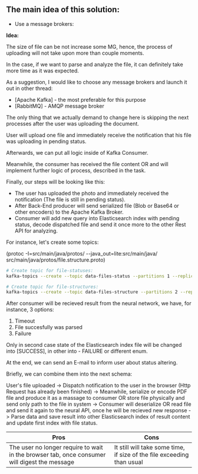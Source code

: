 ## The main idea of this solution:

- Use a message brokers:

**Idea:**

The size of file can be not increase some MG, hence,
the process of uploading will not take upon more than couple moments.

In the case, if we want to parse and analyze the file, it can definitely take more time
as it was expected.

As a suggestion, I would like to choose any message brokers and launch it out in other thread:

- [Apache Kafka] - the most preferable for this purpose
- [RabbitMQ] - AMQP message broker

The only thing that we actually demand to change here is skipping the
next processes after the user was uploading the document.

User will upload one file and immediately receive the notification
that his file was uploading in pending status.

Afterwards, we can put all logic inside of Kafka Consumer.

Meanwhile, the consumer has received the file content OR and will implement further
logic of process, described in the task.

Finally, our steps will be looking like this:

- The user has uploaded the photo and immediately received the notification (The file is still in pending status).
- After Back-End producer will send serialized file (Blob or Base64 or other encoders) to the Apache Kafka Broker.
- Consumer will add new query into Elasticsearch index with pending status, decode dispatched file and send it once more to the other Rest API for analyzing.

For instance, let's create some topics:

(protoc -I=src/main/java/protos/ --java_out=lite:src/main/java/ src/main/java/protos/file.structure.proto)

```sh
# Create topic for file-statuses:
kafka-topics --create --topic data-files-status --partitions 1 --replication-factor 3 --bootstrap-server <kafka_server_host>:<kafka_server_port>

# Create topic for file-structures:
kafka-topics --create --topic data-files-structure --partitions 2 --replication-factor 4 --bootstrap-server <kafka_server_host>:<kafka_server_port>
```

After consumer will be recieved result from the neural network, we have, for instance, 3 options:

1. Timeout
2. File succesfully was parsed
3. Failure

Only in second case state of the Elasticsearch index file will be changed into [SUCCESS],
in other into - FAILURE or different enum.

At the end, we can send an E-mail to inform user about status altering.

Briefly, we can combine them into the next schema:

User's file uploaded -> Dispatch notification to the user in the browser (Http Request has already been finished) -> Meanwhile, serialize or encode PDF file and produce it as a massage to consumer OR store file physically and send only path to the file in system -> Consumer will deserialize OR read file and send it again to the neural API, once he will be recieved new response -> Parse data and save result into other Elasticsearch index of result content and update first index with file status.

| Pros                                                                                         | Cons                                                                   |
| -------------------------------------------------------------------------------------------- | ---------------------------------------------------------------------- |
| The user no longer require to wait in the browser tab, once consumer will digest the message | It still will take some time, if size of the file exceeding than usual |
